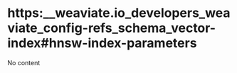 # https:__weaviate.io_developers_weaviate_config-refs_schema_vector-index#hnsw-index-parameters
No content